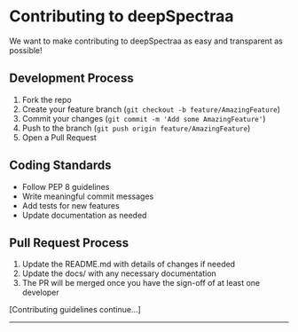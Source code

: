 # Contributing to deepSpectraa

We want to make contributing to deepSpectraa as easy and transparent as possible!

## Development Process

1. Fork the repo
2. Create your feature branch (`git checkout -b feature/AmazingFeature`)
3. Commit your changes (`git commit -m 'Add some AmazingFeature'`)
4. Push to the branch (`git push origin feature/AmazingFeature`)
5. Open a Pull Request

## Coding Standards

- Follow PEP 8 guidelines
- Write meaningful commit messages
- Add tests for new features
- Update documentation as needed

## Pull Request Process

1. Update the README.md with details of changes if needed
2. Update the docs/ with any necessary documentation
3. The PR will be merged once you have the sign-off of at least one developer

[Contributing guidelines continue...]

---

